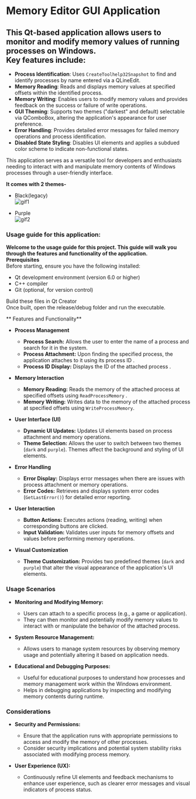 

# Memory Editor GUI Application

## This Qt-based application allows users to monitor and modify memory values of running processes on Windows.<br> Key features include:

- **Process Identification**: Uses `CreateToolhelp32Snapshot` to find and identify processes by name entered via a QLineEdit.
- **Memory Reading**: Reads and displays memory values at specified offsets within the identified process.
- **Memory Writing**: Enables users to modify memory values and provides feedback on the success or failure of write operations.
- **GUI Theming**: Supports two themes ("darkest" and default) selectable via QComboBox, altering the application's appearance for user preference.
- **Error Handling**: Provides detailed error messages for failed memory operations and process identification.
- **Disabled State Styling**: Disables UI elements and applies a subdued color scheme to indicate non-functional states.

This application serves as a versatile tool for developers and enthusiasts needing to interact with and manipulate memory contents of Windows processes through a user-friendly interface.

**It comes with 2 themes-**

- Black(legacy)<br>
![gif1](https://github.com/AmoghRaina/Read-Write-Process-Memory/assets/116047470/c7eb2dc3-b651-40a1-b98e-29727f996903)

- Purple<br>
![gif2](https://github.com/AmoghRaina/Read-Write-Process-Memory/assets/116047470/bbf29274-fb45-4873-b2ef-63c2c6f5d773)


### Usage guide for this application:
**Welcome to the usage guide for this project. This guide will walk you through the features and functionality of the application.**<br>
**Prerequisites**<br>
Before starting, ensure you have the following installed:<br>
- Qt development environment (version 6.0 or higher)
- C++ compiler 
- Git (optional, for version control)

Build these files in Qt Creator <br>
Once built, open the release/debug folder and run the executable.

** Features and Functionality**
-   **Process Management**
    
    -   **Process Search:** Allows the user to enter the name of a process and search for it in the system.
    -   **Process Attachment:** Upon finding the specified process, the application attaches to it using its process ID .
    -   **Process ID Display:** Displays the ID of the attached process .
-   **Memory Interaction**
    
    -   **Memory Reading:** Reads the memory of the attached process at specified offsets  using `ReadProcessMemory` .
    -   **Memory Writing:** Writes data to the memory of the attached process at specified offsets using `WriteProcessMemory`.
-   **User Interface (UI)**
    
    -   **Dynamic UI Updates:** Updates UI elements based on process attachment and memory operations.
    -   **Theme Selection:** Allows the user to switch between two themes (`dark` and `purple`). Themes affect the background and styling of UI elements.
-   **Error Handling**
    
    -   **Error Display:** Displays error messages when there are issues with process attachment or memory operations.
    -   **Error Codes:** Retrieves and displays system error codes (`GetLastError()`) for detailed error reporting.
-   **User Interaction**
    
    -   **Button Actions:** Executes actions (reading, writing) when corresponding buttons are clicked.
    -   **Input Validation:** Validates user inputs for memory offsets and values before performing memory operations.
-   **Visual Customization**
    
    -   **Theme Customization:** Provides two predefined themes (`dark` and `purple`) that alter the visual appearance of the application's UI elements.
### Usage Scenarios

-   **Monitoring and Modifying Memory:**
    
    -   Users can attach to a specific process (e.g., a game or application).
    -   They can then monitor and potentially modify memory values to interact with or manipulate the behavior of the attached process.
-   **System Resource Management:**
    
    -   Allows users to manage system resources by observing memory usage and potentially altering it based on application needs.
-   **Educational and Debugging Purposes:**
    
    -   Useful for educational purposes to understand how processes and memory management work within the Windows environment.
    -   Helps in debugging applications by inspecting and modifying memory contents during runtime.

### Considerations

-   **Security and Permissions:**
    
    -   Ensure that the application runs with appropriate permissions to access and modify the memory of other processes.
    -   Consider security implications and potential system stability risks associated with modifying process memory.
-   **User Experience (UX):**
    
    -   Continuously refine UI elements and feedback mechanisms to enhance user experience, such as clearer error messages and visual indicators of process status.
